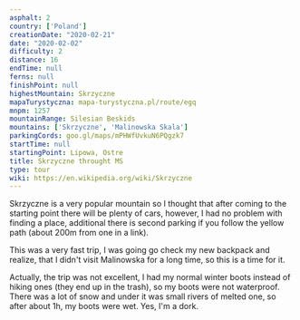 ```yaml
---
asphalt: 2
country: ['Poland']
creationDate: "2020-02-21"
date: "2020-02-02"
difficulty: 2
distance: 16
endTime: null
ferns: null
finishPoint: null
highestMountain: Skrzyczne
mapaTurystyczna: mapa-turystyczna.pl/route/egq
mnpm: 1257
mountainRange: Silesian Beskids
mountains: ['Skrzyczne', 'Malinowska Skala']
parkingCords: goo.gl/maps/mPHWfUvkuN6PQgzk7
startTime: null
startingPoint: Lipowa, Ostre
title: Skrzyczne throught MS
type: tour
wiki: https://en.wikipedia.org/wiki/Skrzyczne
---
```


Skrzyczne is a very popular mountain so I thought that after coming to the starting point there will be plenty of cars, however, I had no problem with finding a place, additional there is second parking if you follow the yellow path (about 200m from one in a link).

This was a very fast trip, I was going go check my new backpack and realize, that I didn't visit Malinowska for a long time, so this is a time for it.

Actually, the trip was not excellent, I had my normal winter boots instead of hiking ones (they end up in the trash), so my boots were not waterproof. There was a lot of snow and under it was small rivers of melted one, so after about 1h, my boots were wet. Yes, I'm a dork.

